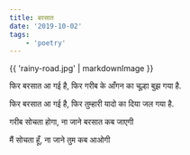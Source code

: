 ```yaml
---
title: बरसात
date: '2019-10-02'
tags:
    - 'poetry'
---
```


{{ 'rainy-road.jpg' | markdownImage }}

फिर बरसात आ गई है,
फिर गरीब के आँगन का चूल्हा बुझ गया है.

फिर बरसात आ गई है,
फिर तुम्हारी यादो का दिया जल गया है.

गरीब सोचता होगा,
ना जाने बरसात कब जाएगी 

मैं सोचता हूँ,
ना जाने तुम कब आओगी 
